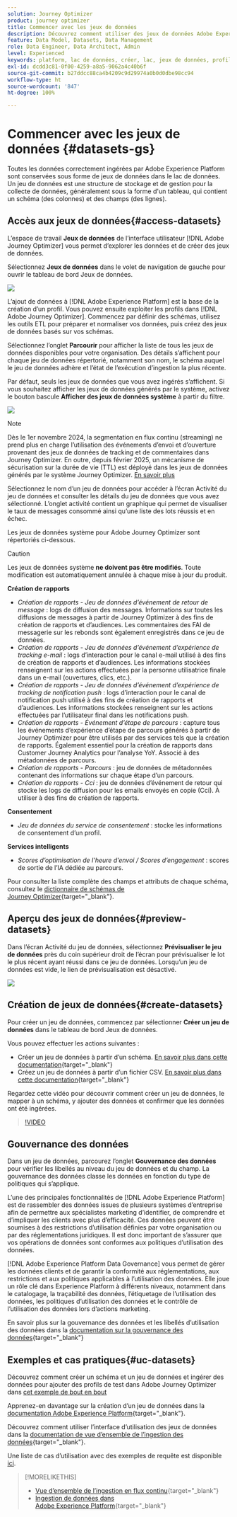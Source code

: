 ```yaml
---
solution: Journey Optimizer
product: journey optimizer
title: Commencer avec les jeux de données
description: Découvrez comment utiliser des jeux de données Adobe Experience Platform dans Adobe Journey Optimizer.
feature: Data Model, Datasets, Data Management
role: Data Engineer, Data Architect, Admin
level: Experienced
keywords: platform, lac de données, créer, lac, jeux de données, profil
exl-id: dcdd3c81-0f00-4259-a8a5-9062a4c40b6f
source-git-commit: b27ddcc88ca4b4209c9d29974a0b0d0dbe98cc94
workflow-type: ht
source-wordcount: '847'
ht-degree: 100%

---
```


# Commencer avec les jeux de données {#datasets-gs}

Toutes les données correctement ingérées par Adobe Experience Platform sont conservées sous forme de jeux de données dans le lac de données. Un jeu de données est une structure de stockage et de gestion pour la collecte de données, généralement sous la forme d&#39;un tableau, qui contient un schéma (des colonnes) et des champs (des lignes).

## Accès aux jeux de données{#access-datasets}

L’espace de travail **Jeux de données** de l’interface utilisateur [!DNL Adobe Journey Optimizer] vous permet d’explorer les données et de créer des jeux de données.

Sélectionnez **Jeux de données** dans le volet de navigation de gauche pour ouvrir le tableau de bord Jeux de données.

![](assets/datasets-home.png)

L’ajout de données à [!DNL Adobe Experience Platform] est la base de la création d’un profil. Vous pouvez ensuite exploiter les profils dans [!DNL Adobe Journey Optimizer]. Commencez par définir des schémas, utilisez les outils ETL pour préparer et normaliser vos données, puis créez des jeux de données basés sur vos schémas.

Sélectionnez l’onglet **Parcourir** pour afficher la liste de tous les jeux de données disponibles pour votre organisation. Des détails s’affichent pour chaque jeu de données répertorié, notamment son nom, le schéma auquel le jeu de données adhère et l’état de l’exécution d’ingestion la plus récente.

Par défaut, seuls les jeux de données que vous avez ingérés s’affichent. Si vous souhaitez afficher les jeux de données générés par le système, activez le bouton bascule **Afficher des jeux de données système** à partir du filtre.

![](assets/ajo-system-datasets.png)

>[!NOTE]
>
>Dès le 1er novembre 2024, la segmentation en flux continu (streaming) ne prend plus en charge l’utilisation des événements d’envoi et d’ouverture provenant des jeux de données de tracking et de commentaires dans Journey Optimizer. En outre, depuis février 2025, un mécanisme de sécurisation sur la durée de vie (TTL) est déployé dans les jeux de données générés par le système Journey Optimizer. [En savoir plus](datasets-ttl.md)

Sélectionnez le nom d’un jeu de données pour accéder à l’écran Activité du jeu de données et consulter les détails du jeu de données que vous avez sélectionné. L’onglet activité contient un graphique qui permet de visualiser le taux de messages consommé ainsi qu’une liste des lots réussis et en échec.

Les jeux de données système pour Adobe Journey Optimizer sont répertoriés ci-dessous.

>[!CAUTION]
>
> Les jeux de données système **ne doivent pas être modifiés**. Toute modification est automatiquement annulée à chaque mise à jour du produit.

**Création de rapports**

* _Création de rapports - Jeu de données d’événement de retour de message_ : logs de diffusion des messages. Informations sur toutes les diffusions de messages à partir de Journey Optimizer à des fins de création de rapports et d’audiences. Les commentaires des FAI de messagerie sur les rebonds sont également enregistrés dans ce jeu de données.
* _Création de rapports - Jeu de données d’événement d’expérience de tracking e-mail_ : logs d’interaction pour le canal e-mail utilisé à des fins de création de rapports et d’audiences. Les informations stockées renseignent sur les actions effectuées par la personne utilisatrice finale dans un e-mail (ouvertures, clics, etc.).
* _Création de rapports - Jeu de données d’événement d’expérience de tracking de notification push_ : logs d’interaction pour le canal de notification push utilisé à des fins de création de rapports et d’audiences. Les informations stockées renseignent sur les actions effectuées par l’utilisateur final dans les notifications push.
* _Création de rapports - Événement d’étape de parcours_ : capture tous les événements d’expérience d’étape de parcours générés à partir de Journey Optimizer pour être utilisés par des services tels que la création de rapports. Également essentiel pour la création de rapports dans Customer Journey Analytics pour l’analyse YoY. Associé à des métadonnées de parcours.
* _Création de rapports - Parcours_ : jeu de données de métadonnées contenant des informations sur chaque étape d’un parcours.
* _Création de rapports - Cci_ : jeu de données d’événement de retour qui stocke les logs de diffusion pour les emails envoyés en copie (Cci). À utiliser à des fins de création de rapports.

**Consentement**

* _Jeu de données du service de consentement_ : stocke les informations de consentement d’un profil.

**Services intelligents**

* _Scores d’optimisation de l’heure d’envoi / Scores d’engagement_ : scores de sortie de l’IA dédiée au parcours.

Pour consulter la liste complète des champs et attributs de chaque schéma, consultez le [dictionnaire de schémas de Journey Optimizer](https://experienceleague.adobe.com/tools/ajo-schemas/schema-dictionary.html?lang=fr){target="_blank"}.

## Aperçu des jeux de données{#preview-datasets}

Dans l’écran Activité du jeu de données, sélectionnez **Prévisualiser le jeu de données** près du coin supérieur droit de l’écran pour prévisualiser le lot le plus récent ayant réussi dans ce jeu de données. Lorsqu’un jeu de données est vide, le lien de prévisualisation est désactivé.

![](assets/dataset-preview.png)

## Création de jeux de données{#create-datasets}

Pour créer un jeu de données, commencez par sélectionner **Créer un jeu de données** dans le tableau de bord Jeux de données.

Vous pouvez effectuer les actions suivantes :

* Créer un jeu de données à partir d’un schéma. [En savoir plus dans cette documentation](https://experienceleague.adobe.com/docs/experience-platform/catalog/datasets/user-guide.html?lang=fr#schema){target="_blank"}
* Créez un jeu de données à partir d’un fichier CSV. [En savoir plus dans cette documentation](https://experienceleague.adobe.com/docs/experience-platform/ingestion/tutorials/map-a-csv-file.html?lang=fr){target="_blank"}

Regardez cette vidéo pour découvrir comment créer un jeu de données, le mapper à un schéma, y ajouter des données et confirmer que les données ont été ingérées.

>[!VIDEO](https://video.tv.adobe.com/v/3416649?quality=12&captions=fre_fr)

## Gouvernance des données

Dans un jeu de données, parcourez l’onglet **Gouvernance des données** pour vérifier les libellés au niveau du jeu de données et du champ. La gouvernance des données classe les données en fonction du type de politiques qui s’applique.

L’une des principales fonctionnalités de [!DNL Adobe Experience Platform] est de rassembler des données issues de plusieurs systèmes d’entreprise afin de permettre aux spécialistes marketing d’identifier, de comprendre et d’impliquer les clients avec plus d’efficacité. Ces données peuvent être soumises à des restrictions d’utilisation définies par votre organisation ou par des réglementations juridiques. Il est donc important de s’assurer que vos opérations de données sont conformes aux politiques d’utilisation des données.

[!DNL Adobe Experience Platform Data Governance] vous permet de gérer les données clients et de garantir la conformité aux réglementations, aux restrictions et aux politiques applicables à l’utilisation des données. Elle joue un rôle clé dans Experience Platform à différents niveaux, notamment dans le catalogage, la traçabilité des données, l’étiquetage de l’utilisation des données, les politiques d’utilisation des données et le contrôle de l’utilisation des données lors d’actions marketing.

En savoir plus sur la gouvernance des données et les libellés d’utilisation des données dans la [documentation sur la gouvernance des données](https://experienceleague.adobe.com/docs/experience-platform/data-governance/labels/user-guide.html?lang=fr){target="_blank"}

## Exemples et cas pratiques{#uc-datasets}

Découvrez comment créer un schéma et un jeu de données et ingérer des données pour ajouter des profils de test dans Adobe Journey Optimizer dans [cet exemple de bout en bout](../audience/creating-test-profiles.md)

Apprenez-en davantage sur la création d’un jeu de données dans la [documentation Adobe Experience Platform](https://experienceleague.adobe.com/docs/experience-platform/catalog/datasets/overview.html?lang=fr){target="_blank"}.

Découvrez comment utiliser l’interface d’utilisation des jeux de données dans la [documentation de vue d’ensemble de l’ingestion des données](https://experienceleague.adobe.com/docs/experience-platform/ingestion/home.html?lang=fr){target="_blank"}.

Une liste de cas d’utilisation avec des exemples de requête est disponible [ici](../data/datasets-query-examples.md).

>[!MORELIKETHIS]
>
>* [Vue d’ensemble de l’ingestion en flux continu](https://experienceleague.adobe.com/docs/experience-platform/ingestion/streaming/overview.html?lang=fr){target="_blank"}
>* [Ingestion de données dans Adobe Experience Platform](https://experienceleague.adobe.com/docs/experience-platform/ingestion/tutorials/ingest-batch-data.html?lang=fr){target="_blank"}
